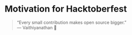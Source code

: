 # Motivation for Hacktoberfest
> “Every small contribution makes open source bigger.”  
— Vaithiyanathan 💪
